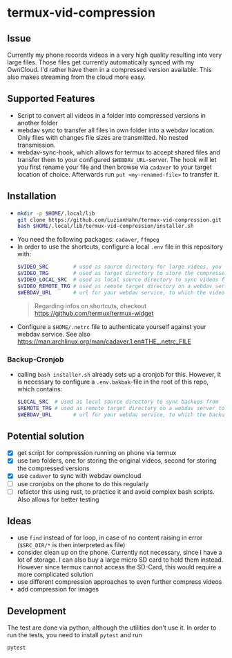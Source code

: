 # termux-vid-compression

## Issue
Currently my phone records videos in a very high quality resulting into very large files. Those files get currently automatically synced with my OwnCloud. 
I'd rather have them in a compressed version available. This also makes streaming from the cloud more easy.

## Supported Features
* Script to convert all videos in a folder into compressed versions in another folder
* webdav sync to transfer all files in own folder into a webdav location.
  Only files with changes file sizes are transmitted. 
  No nested transmission.
* webdav-sync-hook, which allows for termux to accept shared files and transfer them to your configured `$WEBDAV_URL`-server.
  The hook will let you first rename your file and then browse via `cadaver` to your target location of choice.
  Afterwards run `put <my-renamed-file>` to transfer it.

## Installation
* ```bash
  mkdir -p $HOME/.local/lib 
  git clone https://github.com/LuzianHahn/termux-vid-compression.git $HOME/.local/lib/termux-vid-compression
  bash $HOME/.local/lib/termux-vid-compression/installer.sh
  ```
* You need the following packages: `cadaver`, `ffmpeg`
* In order to use the shortcuts, configure a local `.env` file in this repository with:
  ```bash
  $VIDEO_SRC        # used as source directory for large videos, you want to compress
  $VIDEO_TRG        # used as target directory to store the compressed videos from $VIDEO_SRC
  $VIDEO_LOCAL_SRC  # used as local source directory to sync videos from
  $VIDEO_REMOTE_TRG # used as remote target directory on a webdav server to sync your videos to
  $WEBDAV_URL       # url for your webdav service, to which the videos are synced to 
  ```
  > Regarding infos on shortcuts, checkout https://github.com/termux/termux-widget
* Configure a `$HOME/.netrc` file to authenticate yourself against your webdav service.
  See also https://man.archlinux.org/man/cadaver.1.en#THE_.netrc_FILE


### Backup-Cronjob
* calling `bash installer.sh` already sets up a cronjob for this. However, it is necessary to configure a `.env.bakbak`-file in the root of this repo, which contains:
  ```bash
  $LOCAL_SRC  # used as local source directory to sync backups from
  $REMOTE_TRG # used as remote target directory on a webdav server to sync your backups to
  $WEBDAV_URL       # url for your webdav service, to which the backups are synced to 
  ```

## Potential solution
- [x] get script for compression running on phone via termux
- [x] use two folders, one for storing the original videos, second for storing the compressed versions
- [x] use `cadaver` to sync with webdav owncloud
- [ ] use cronjobs on the phone to do this regularly
- [ ] refactor this using rust, to practice it and avoid complex bash scripts. Also allows for better testing

## Ideas 
* use `find` instead of for loop, in case of no content raising in error (`$SRC_DIR/*` is then interpreted as file)
* consider clean up on the phone. Currently not necessary, since I have a lot of storage. I can also buy a large micro SD card to hold them instead. However since termux cannot access the SD-Card, this would require a more complicated solution
* use different compression approaches to even further compress videos
* add compression for images

## Development

The test are done via python, although the utilities don't use it.
In order to run the tests, you need to install `pytest` and run
```bash
pytest
```

